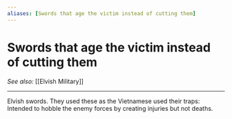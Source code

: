 ```yaml
---
aliases: [Swords that age the victim instead of cutting them]
---
```


# Swords that age the victim instead of cutting them
*See also:* [[Elvish Military]]
___
Elvish swords. They used these as the Vietnamese used their traps: Intended to hobble the enemy forces by creating injuries but not deaths.